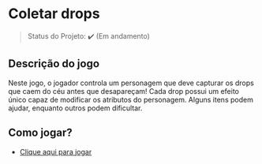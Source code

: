 # Coletar drops

> Status do Projeto: :heavy_check_mark: (Em andamento)

## Descrição do jogo
Neste jogo, o jogador controla um personagem que deve capturar os drops que caem do céu antes que desapareçam! Cada drop possui um efeito único capaz de modificar os atributos do personagem. Alguns itens podem ajudar, enquanto outros podem dificultar.

## Como jogar?
- [Clique aqui para jogar](https://cassiourtiga.github.io/Jogo-dos-drops/)
